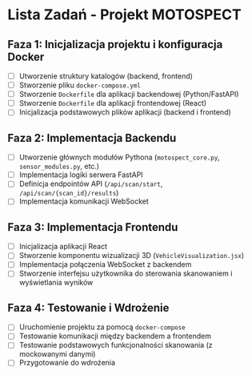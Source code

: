 # Lista Zadań - Projekt MOTOSPECT

## Faza 1: Inicjalizacja projektu i konfiguracja Docker

- [ ] Utworzenie struktury katalogów (backend, frontend)
- [ ] Stworzenie pliku `docker-compose.yml`
- [ ] Stworzenie `Dockerfile` dla aplikacji backendowej (Python/FastAPI)
- [ ] Stworzenie `Dockerfile` dla aplikacji frontendowej (React)
- [ ] Inicjalizacja podstawowych plików aplikacji (backend i frontend)

## Faza 2: Implementacja Backendu

- [ ] Utworzenie głównych modułów Pythona (`motospect_core.py`, `sensor_modules.py`, etc.)
- [ ] Implementacja logiki serwera FastAPI
- [ ] Definicja endpointów API (`/api/scan/start`, `/api/scan/{scan_id}/results`)
- [ ] Implementacja komunikacji WebSocket

## Faza 3: Implementacja Frontendu

- [ ] Inicjalizacja aplikacji React
- [ ] Stworzenie komponentu wizualizacji 3D (`VehicleVisualization.jsx`)
- [ ] Implementacja połączenia WebSocket z backendem
- [ ] Stworzenie interfejsu użytkownika do sterowania skanowaniem i wyświetlania wyników

## Faza 4: Testowanie i Wdrożenie

- [ ] Uruchomienie projektu za pomocą `docker-compose`
- [ ] Testowanie komunikacji między backendem a frontendem
- [ ] Testowanie podstawowych funkcjonalności skanowania (z mockowanymi danymi)
- [ ] Przygotowanie do wdrożenia
